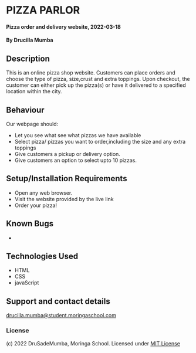 # PIZZA PARLOR
#### Pizza order and delivery website, 2022-03-18
#### By **Drucilla Mumba**
## Description
This is an online pizza shop website. Customers can place orders and choose the type of pizza, size,crust and extra toppings. Upon checkout, the customer can either pick up the pizza(s) or have it delivered to a specified location within the city.
## Behaviour
Our webpage should:
* Let you see what see what pizzas we have available
* Select pizza/ pizzas you want to order,including the size and any extra toppings
* Give customers a pickup or delivery option.
* Give customers an option to select upto 10 pizzas.
## Setup/Installation Requirements
* Open any web browser.
* Visit the website provided by the live link
* Order your pizza!
## Known Bugs
*
## Technologies Used
* HTML
* CSS
* javaScript
## Support and contact details
drucilla.mumba@student.moringaschool.com
### License
(c) 2022 DruSadeMumba, Moringa School.
Licensed under [MIT License](LICENSE)
